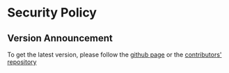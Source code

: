 # Security Policy

## Version Announcement

To get the latest version, please follow the [github page](https://tang1705.github.io/Reconstruction/) or the [contributors' repository](https://github.com/Tang1705/Reconstruction)
